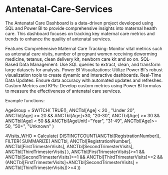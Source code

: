 # Antenatal-Care-Services
The Antenatal Care Dashboard is a data-driven project developed using SQL and Power BI to provide comprehensive insights into maternal health care. 
This dashboard focuses on tracking key maternal care metrics and trends to enhance the quality of antenatal services. 

Features
Comprehensive Maternal Care Tracking: Monitor vital metrics such as antenatal care visits, number of pregnant women receiving deworming medicine, tetanus, clean delivery kit, newborn care kit and so on.
SQL-Based Data Management: Use SQL queries to extract, clean, and transform large datasets for analysis.
Power BI Visualizations: Utilize Power BI's robust visualization tools to create dynamic and interactive dashboards.
Real-Time Data Updates: Ensure data accuracy with automated updates and refreshes.
Custom Metrics and KPIs: Develop custom metrics using Power BI formulas to measure the effectiveness of antenatal care services.

Example functions: 

AgeGroup = SWITCH(
        TRUE(),
            ANCTbl[Age] < 20 , "Under 20",
            ANCTbl[Age] >= 20 && ANCTbl[Age]<30, "20-30",
            ANCTbl[Age] >= 30 && ANCTbl[Age] < 50 && ANCTbl[AgeUnit]="Year", "31-49",
            ANCTbl[Age]>= 50, "50+", 
            "Unknown"
        )

4Visits_WHO = Calculate( 
    DISTINCTCOUNT(ANCTbl[RegistrationNumber]),
    FILTER(
        SUMMARIZE(
            ANCTbl,
            ANCTbl[RegistrationNumber],
            ANCTbl[FirstTrimesterVisits],
            ANCTbl[SecondTrimesterVisits],
            ANCTbl[ThirdTrimesterVisits]
        ),
        ANCTbl[FirstTrimesterVisits]>=1 && ANCTbl[SecondTrimesterVisits]>=1 && ANCTbl[ThirdTrimesterVisits]>=2 &&
        (ANCTbl[FirstTrimesterVisits]+ANCTbl[SecondTrimesterVisits] + ANCTbl[ThirdTrimesterVisits])>=4
))


